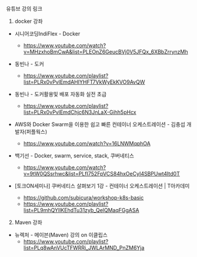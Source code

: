유튜브 강의 링크

1. docker 강좌 
  *  시니어코딩IndiFlex - Docker
     - https://www.youtube.com/watch?v=MHzxhoBmCwA&list=PLEOnZ6GeucBVj0V5JFQx_6XBbZrrynzMh
  * 동빈나 - 도커 
     - https://www.youtube.com/playlist?list=PLRx0vPvlEmdAHIYHFT7VkWyEkKVO9AvQW
  * 동빈나 - 도커활용및 배포 자동화 실전 초급
     - https://www.youtube.com/playlist?list=PLRx0vPvlEmdChjc6N3JnLaX-Gihh5pHcx
  
  * AWS와 Docker Swarm을 이용한 쉽고 빠른 컨테이너 오케스트레이션 - 김충섭 개발자(퍼플웍스)
     -  https://www.youtube.com/watch?v=16LNWMqphOA
  
  * 백기선 - Docker, swarm, service, stack, 쿠버네티스
     - https://www.youtube.com/watch?v=9tW0QSsrhwc&list=PLfI752FpVCS84hxOeCyI4SBPUwt4Itd0T
     
  * [토크ON세미나] 쿠버네티스 살펴보기 1강 - 컨테이너 오케스트레이션 | T아카데미
     - https://github.com/subicura/workshop-k8s-basic
     - https://www.youtube.com/playlist?list=PL9mhQYIlKEhdTu31zyb_QelQMaqFGgASA

2. Maven 강좌
  * 뉴렉처 - 메이븐(Maven) 강의 on 이클립스
     - https://www.youtube.com/playlist?list=PLq8wAnVUcTFWRRi_JWLArMND_PnZM6Yja
